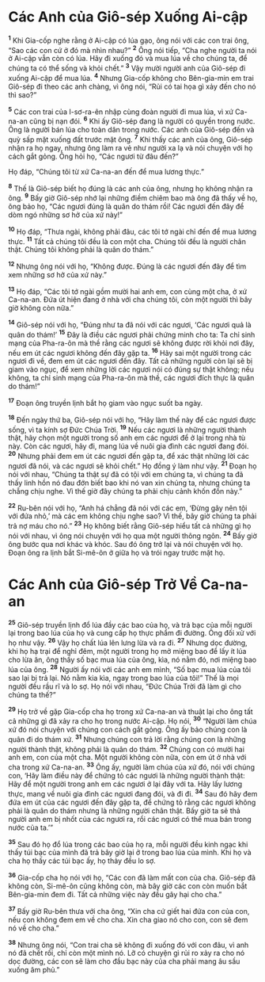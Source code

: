 # Các Anh của Giô-sép Xuống Ai-cập

<sup><b>1</b></sup> Khi Gia-cốp nghe rằng ở Ai-cập có lúa gạo, ông nói với các con trai ông, “Sao các con cứ ở đó mà nhìn nhau?” <sup><b>2</b></sup> Ông nói tiếp, “Cha nghe người ta nói ở Ai-cập vẫn còn có lúa. Hãy đi xuống đó và mua lúa về cho chúng ta, để chúng ta có thể sống và khỏi chết.” <sup><b>3</b></sup> Vậy mười người anh của Giô-sép đi xuống Ai-cập để mua lúa. <sup><b>4</b></sup> Nhưng Gia-cốp không cho Bên-gia-min em trai Giô-sép đi theo các anh chàng, vì ông nói, “Rủi có tai họa gì xảy đến cho nó thì sao?”

<sup><b>5</b></sup> Các con trai của I-sơ-ra-ên nhập cùng đoàn người đi mua lúa, vì xứ Ca-na-an cũng bị nạn đói. <sup><b>6</b></sup> Khi ấy Giô-sép đang là người có quyền trong nước. Ông là người bán lúa cho toàn dân trong nước. Các anh của Giô-sép đến và quỳ sấp mặt xuống đất trước mặt ông. <sup><b>7</b></sup> Khi thấy các anh của ông, Giô-sép nhận ra họ ngay, nhưng ông làm ra vẻ như người xa lạ và nói chuyện với họ cách gắt gỏng. Ông hỏi họ, “Các ngươi từ đâu đến?”

Họ đáp, “Chúng tôi từ xứ Ca-na-an đến để mua lương thực.”

<sup><b>8</b></sup> Thế là Giô-sép biết họ đúng là các anh của ông, nhưng họ không nhận ra ông. <sup><b>9</b></sup> Bấy giờ Giô-sép nhớ lại những điềm chiêm bao mà ông đã thấy về họ, ông bảo họ, “Các ngươi đúng là quân do thám rồi! Các ngươi đến đây để dòm ngó những sơ hở của xứ này!”

<sup><b>10</b></sup> Họ đáp, “Thưa ngài, không phải đâu, các tôi tớ ngài chỉ đến để mua lương thực. <sup><b>11</b></sup> Tất cả chúng tôi đều là con một cha. Chúng tôi đều là người chân thật. Chúng tôi không phải là quân do thám.”

<sup><b>12</b></sup> Nhưng ông nói với họ, “Không được. Đúng là các ngươi đến đây để tìm xem những sơ hở của xứ này.”

<sup><b>13</b></sup> Họ đáp, “Các tôi tớ ngài gồm mười hai anh em, con cùng một cha, ở xứ Ca-na-an. Đứa út hiện đang ở nhà với cha chúng tôi, còn một người thì bây giờ không còn nữa.”

<sup><b>14</b></sup> Giô-sép nói với họ, “Đúng như ta đã nói với các ngươi, ‘Các ngươi quả là quân do thám!’ <sup><b>15</b></sup> Đây là điều các ngươi phải chứng minh cho ta: Ta chỉ sinh mạng của Pha-ra-ôn mà thề rằng các ngươi sẽ không được rời khỏi nơi đây, nếu em út các ngươi không đến đây gặp ta. <sup><b>16</b></sup> Hãy sai một người trong các ngươi đi về, đem em út các ngươi đến đây. Tất cả những người còn lại sẽ bị giam vào ngục, để xem những lời các ngươi nói có đúng sự thật không; nếu không, ta chỉ sinh mạng của Pha-ra-ôn mà thề, các ngươi đích thực là quân do thám!”

<sup><b>17</b></sup> Đoạn ông truyền lịnh bắt họ giam vào ngục suốt ba ngày.

<sup><b>18</b></sup> Đến ngày thứ ba, Giô-sép nói với họ, “Hãy làm thế này để các ngươi được sống, vì ta kính sợ Đức Chúa Trời. <sup><b>19</b></sup> Nếu các ngươi là những người thành thật, hãy chọn một người trong số anh em các ngươi để ở lại trong nhà tù này. Còn các ngươi, hãy đi, mang lúa về nuôi gia đình các ngươi đang đói. <sup><b>20</b></sup> Nhưng phải đem em út các ngươi đến gặp ta, để xác thật những lời các ngươi đã nói, và các ngươi sẽ khỏi chết.” Họ đồng ý làm như vậy. <sup><b>21</b></sup> Đoạn họ nói với nhau, “Chúng ta thật sự đã có tội với em chúng ta, vì chúng ta đã thấy linh hồn nó đau đớn biết bao khi nó van xin chúng ta, nhưng chúng ta chẳng chịu nghe. Vì thế giờ đây chúng ta phải chịu cảnh khốn đốn này.”

<sup><b>22</b></sup> Ru-bên nói với họ, “Anh há chẳng đã nói với các em, ‘Đừng gây nên tội với đứa nhỏ,’ mà các em không chịu nghe sao? Vì thế, bây giờ chúng ta phải trả nợ máu cho nó.” <sup><b>23</b></sup> Họ không biết rằng Giô-sép hiểu tất cả những gì họ nói với nhau, vì ông nói chuyện với họ qua một người thông ngôn. <sup><b>24</b></sup> Bấy giờ ông bước qua nơi khác và khóc. Sau đó ông trở lại và nói chuyện với họ. Đoạn ông ra lịnh bắt Si-mê-ôn ở giữa họ và trói ngay trước mặt họ.

# Các Anh của Giô-sép Trở Về Ca-na-an

<sup><b>25</b></sup> Giô-sép truyền lịnh đổ lúa đầy các bao của họ, và trả bạc của mỗi người lại trong bao lúa của họ và cung cấp họ thực phẩm đi đường. Ông đối xử với họ như vậy. <sup><b>26</b></sup> Vậy họ chất lúa lên lưng lừa và ra đi. <sup><b>27</b></sup> Nhưng dọc đường, khi họ hạ trại để nghỉ đêm, một người trong họ mở miệng bao để lấy ít lúa cho lừa ăn, ông thấy số bạc mua lúa của ông, kìa, nó nằm đó, nơi miệng bao lúa của ông. <sup><b>28</b></sup> Người ấy nói với các anh em mình, “Số bạc mua lúa của tôi sao lại bị trả lại. Nó nằm kia kìa, ngay trong bao lúa của tôi!” Thế là mọi người đều rầu rĩ và lo sợ. Họ nói với nhau, “Đức Chúa Trời đã làm gì cho chúng ta thế?”

<sup><b>29</b></sup> Họ trở về gặp Gia-cốp cha họ trong xứ Ca-na-an và thuật lại cho ông tất cả những gì đã xảy ra cho họ trong nước Ai-cập. Họ nói, <sup><b>30</b></sup> “Người làm chúa xứ đó nói chuyện với chúng con cách gắt gỏng. Ông ấy bảo chúng con là quân đi do thám xứ. <sup><b>31</b></sup> Nhưng chúng con trả lời rằng chúng con là những người thành thật, không phải là quân do thám. <sup><b>32</b></sup> Chúng con có mười hai anh em, con của một cha. Một người không còn nữa, còn em út ở nhà với cha trong xứ Ca-na-an. <sup><b>33</b></sup> Ông ấy, người làm chúa của xứ đó, nói với chúng con, ‘Hãy làm điều này để chứng tỏ các ngươi là những người thành thật: Hãy để một người trong anh em các ngươi ở lại đây với ta. Hãy lấy lương thực, mang về nuôi gia đình các ngươi đang đói, và đi đi. <sup><b>34</b></sup> Sau đó hãy đem đứa em út của các ngươi đến đây gặp ta, để chứng tỏ rằng các ngươi không phải là quân do thám nhưng là những người chân thật. Bấy giờ ta sẽ thả người anh em bị nhốt của các ngươi ra, rồi các ngươi có thể mua bán trong nước của ta.’”

<sup><b>35</b></sup> Sau đó họ đổ lúa trong các bao của họ ra, mỗi người đều kinh ngạc khi thấy túi bạc của mình đã trả bây giờ lại ở trong bao lúa của mình. Khi họ và cha họ thấy các túi bạc ấy, họ thảy đều lo sợ.

<sup><b>36</b></sup> Gia-cốp cha họ nói với họ, “Các con đã làm mất con của cha. Giô-sép đã không còn, Si-mê-ôn cũng không còn, mà bây giờ các con còn muốn bắt Bên-gia-min đem đi. Tất cả những việc này đều gây hại cho cha.”

<sup><b>37</b></sup> Bấy giờ Ru-bên thưa với cha ông, “Xin cha cứ giết hai đứa con của con, nếu con không đem em về cho cha. Xin cha giao nó cho con, con sẽ đem nó về cho cha.”

<sup><b>38</b></sup> Nhưng ông nói, “Con trai cha sẽ không đi xuống đó với con đâu, vì anh nó đã chết rồi, chỉ còn một mình nó. Lỡ có chuyện gì rủi ro xảy ra cho nó dọc đường, các con sẽ làm cho đầu bạc này của cha phải mang âu sầu xuống âm phủ.”
